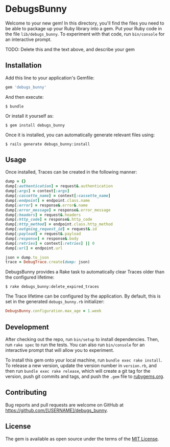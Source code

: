 # DebugsBunny

Welcome to your new gem! In this directory, you'll find the files you need to be able to package up your Ruby library into a gem. Put your Ruby code in the file `lib/debugs_bunny`. To experiment with that code, run `bin/console` for an interactive prompt.

TODO: Delete this and the text above, and describe your gem

## Installation

Add this line to your application's Gemfile:

```ruby
gem 'debugs_bunny'
```

And then execute:

    $ bundle

Or install it yourself as:

    $ gem install debugs_bunny

Once it is installed, you can automatically generate relevant files using:

    $ rails generate debugs_bunny:install

## Usage

Once installed, Traces can be created in the following manner: 

```ruby
dump = {}
dump[:authentication] = request&.authentication
dump[:args] = context[:args]
dump[:cassette_name] = context[:cassette_name]
dump[:endpoint] = endpoint.class.name
dump[:error] = response&.error&.name
dump[:error_message] = response&.error_message
dump[:headers] = request&.headers
dump[:http_code] = response&.http_code
dump[:http_method] = endpoint.class.http_method
dump[:outgoing_request_id] = request&.id
dump[:payload] = request&.payload
dump[:response] = response&.body
dump[:retries] = context[:retries] || 0
dump[:url] = endpoint.url

json = dump.to_json
trace = DebugTrace.create(dump: json)
```

DebugsBunny provides a Rake task to automatically clear Traces older than the configured lifetime:

    $ rake debugs_bunny:delete_expired_traces
    
The Trace lifetime can be configured by the application. By default, this is set in the generated `debugs_bunny.rb` initializer:

```ruby
DebugsBunny.configuration.max_age = 1.week
```

## Development

After checking out the repo, run `bin/setup` to install dependencies. Then, run `rake spec` to run the tests. You can also run `bin/console` for an interactive prompt that will allow you to experiment.

To install this gem onto your local machine, run `bundle exec rake install`. To release a new version, update the version number in `version.rb`, and then run `bundle exec rake release`, which will create a git tag for the version, push git commits and tags, and push the `.gem` file to [rubygems.org](https://rubygems.org).

## Contributing

Bug reports and pull requests are welcome on GitHub at https://github.com/[USERNAME]/debugs_bunny.

## License

The gem is available as open source under the terms of the [MIT License](https://opensource.org/licenses/MIT).
